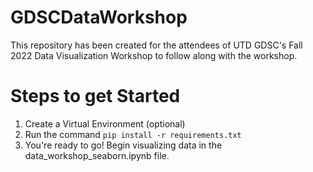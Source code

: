 # GDSCDataWorkshop
This repository has been created for the attendees of UTD GDSC's Fall 2022 Data Visualization Workshop to follow along with the workshop.

# Steps to get Started
1. Create a Virtual Environment (optional)
2. Run the command ```pip install -r requirements.txt```
3. You're ready to go! Begin visualizing data in the data_workshop_seaborn.ipynb file.
